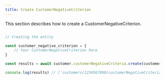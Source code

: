 ```yaml
---
title: Create CustomerNegativeCriterion 
---
```


This section describes how to create a CustomerNegativeCriterion.



```javascript

// Creating the entity

const customer_negative_criterion = {
    // Your CustomerNegativeCriterion here 
}

const results = await customer.customerNegativeCriteria.create(customer_negative_criterion)

console.log(results) // ['customers/1234567890/customerNegativeCriteria/9765432177']

```